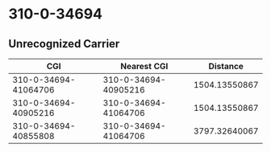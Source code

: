 # 310-0-34694
## Unrecognized Carrier


| CGI | Nearest CGI | Distance |
|-----|-------------|----------|
| 310-0-34694-41064706 | 310-0-34694-40905216 | 1504.13550867 |
| 310-0-34694-40905216 | 310-0-34694-41064706 | 1504.13550867 |
| 310-0-34694-40855808 | 310-0-34694-41064706 | 3797.32640067 |
